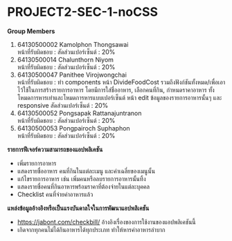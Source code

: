 # PROJECT2-SEC-1-noCSS
**Group Members**<br>
1. 64130500002 Kamolphon Thongsawai<br>
หน้าที่รับผิดชอบ : 
สัดส่วนเปอร์เซ็นต์ : 20%<br>
2. 64130500014 Chalunthorn Niyom<br>
หน้าที่รับผิดชอบ : 
สัดส่วนเปอร์เซ็นต์ : 20%<br>
3. 64130500047 Panithee Virojwongchai<br>
หน้าที่รับผิดชอบ : ทำ components หน้า DivideFoodCost รวมถึงฟังก์ชันทั้งหมด/เพื่อเอาไว้ใช้ในการสร้างรายการอาหาร โดยมีการใส่ชื่ออาหาร, เลือกคนที่กิน, กำหนดราคาอาหาร ทั้งโหมดการหารเท่าและโหมดการหารแบบเปอร์เซ็นต์ หน้า edit ข้อมูลของรายการอาหารนั้นๆ และ responsive
สัดส่วนเปอร์เซ็นต์ : 20%<br>
4. 64130500052 Pongsapak Rattanajuntranon<br>
หน้าที่รับผิดชอบ : 
สัดส่วนเปอร์เซ็นต์ : 20%<br>
5. 64130500053 Pongpairoch Suphaphon<br>
หน้าที่รับผิดชอบ : 
สัดส่วนเปอร์เซ็นต์ : 20%<br>

**รายการฟีเจอร์ความสามารถของแอปพลิเคชัน**
- เพิ่มรายการอาหาร
- แสดงรายชื่ออาหาร คนที่กินในแต่ละเมนู และค่าเฉลี่ยของเมนูนั้น
- แก้ไขรายการอาหาร เช่น เพิ่มคนหรือลบรายการอาหารนั้นทิ้ง
- แสดงรายชื่อคนที่กินอาหารพร้อมราคาที่ต้องจ่ายในแต่ละบุคคล
- Checklist คนที่จ่ายค่าอาหารแล้ว

**แหล่งข้อมูลอ้างอิงหรือเป็นแรงบันดาลใจในการพัฒนาแอปพลิเคชัน**
- https://jabont.com/checkbill/ อ้างอิงเรื่องของการใช้งานของแอปพลิเคชันนี้
- เกิดจากทุกคนไม่ได้กินอาหารได้ทุกประเภท ทำให้หารค่าอาหารลำบาก
